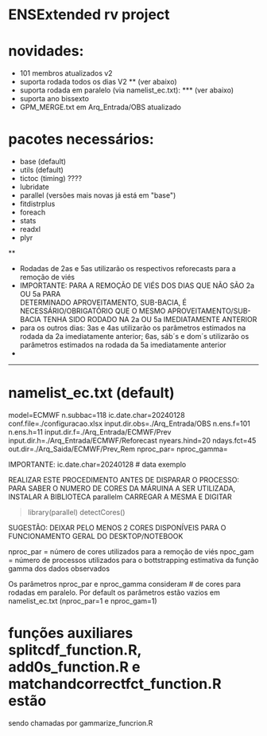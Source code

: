# ENSExtended rv project #
# novidades:
- 101 membros atualizados v2
- suporta rodada todos os dias V2 ** (ver abaixo)
- suporta rodada em paralelo (via namelist_ec.txt): *** (ver abaixo)
- suporta ano bissexto
- GPM_MERGE.txt em Arq_Entrada/OBS atualizado

# pacotes necessários:
- base (default)
- utils (default)
- tictoc (timing) ????
- lubridate
- parallel (versões mais novas já está em "base")
- fitdistrplus
- foreach
- stats
- readxl
- plyr


**
- Rodadas de 2as e 5as utilizarão os respectivos reforecasts para a remoção de viés
- IMPORTANTE: PARA A REMOÇÃO DE VIÉS DOS DIAS QUE NÃO SÃO 2a OU 5a PARA       
  DETERMINADO APROVEITAMENTO, SUB-BACIA, É NECESSÁRIO/OBRIGATÓRIO QUE O MESMO
  APROVEITAMENTO/SUB-BACIA TENHA SIDO RODADO NA 2a OU 5a IMEDIATAMENTE ANTERIOR
- para os outros dias: 3as e 4as utilizarão os parâmetros estimados na rodada
  da 2a imediatamente anterior; 6as, sáb´s e dom´s utilizarão os parâmetros estimados na rodada da 5a imediatamente anterior
-  


***
# namelist_ec.txt (default)
model=ECMWF
n.subbac=118
ic.date.char=20240128
conf.file=./configuracao.xlsx
input.dir.obs=./Arq_Entrada/OBS
n.ens.f=101
n.ens.h=11
input.dir.f=./Arq_Entrada/ECMWF/Prev
input.dir.h=./Arq_Entrada/ECMWF/Reforecast
nyears.hind=20
ndays.fct=45
out.dir=./Arq_Saida/ECMWF/Prev_Rem
nproc_par=
nproc_gamma=

IMPORTANTE:
ic.date.char=20240128 # data exemplo

REALIZAR ESTE PROCEDIMENTO ANTES DE DISPARAR O PROCESSO: PARA SABER O NUMERO DE CORES DA MÁRUINA A SER UTILIZADA, INSTALAR A BIBLIOTECA parallelm CARREGAR A MESMA E DIGITAR
> library(parallel)
> detectCores()

SUGESTÃO: DEIXAR PELO MENOS 2 CORES DISPONÍVEIS PARA O FUNCIONAMENTO GERAL DO DESKTOP/NOTEBOOK

nproc_par = número de cores utilizados para a remoção de viés
npoc_gam  = número de processos utilizados para o bottstrapping estimativa da 
            função gamma dos dados observados

Os parâmetros nproc_par e nproc_gamma consideram # de cores para rodadas em paralelo. Por default os parâmetros estão vazios em namelist_ec.txt (nproc_par=1 e nproc_gam=1)


# funções auxiliares splitcdf_function.R, add0s_function.R e matchandcorrectfct_function.R estão 
sendo chamadas por gammarize_funcrion.R
